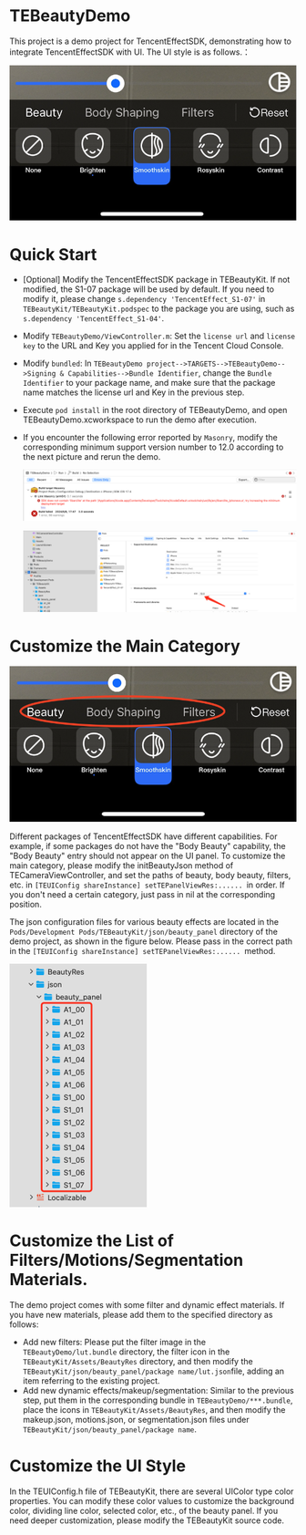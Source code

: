 #  TEBeautyDemo

This project is a demo project for TencentEffectSDK, demonstrating how to integrate TencentEffectSDK with UI. The UI style is as follows.：

![20240422-174738@2x](./Doc/20240508-EN@2x.png)

# Quick Start

- [Optional] Modify the TencentEffectSDK package in TEBeautyKit. If not modified, the S1-07 package will be used by default. If you need to modify it, please change `s.dependency 'TencentEffect_S1-07'` in `TEBeautyKit/TEBeautyKit.podspec` to the package you are using, such as `s.dependency 'TencentEffect_S1-04'`.

- Modify `TEBeautyDemo/ViewController.m`: Set the `license url` and `license key` to the URL and Key you applied for in the Tencent Cloud Console.

- Modify `bundled`: In `TEBeautyDemo project-->TARGETS-->TEBeautyDemo-->Signing & Capabilities-->Bundle Identifier`, change the `Bundle Identifier` to your package name, and make sure that the package name matches the license url and Key in the previous step.

- Execute `pod install` in the root directory of TEBeautyDemo, and open TEBeautyDemo.xcworkspace to run the demo after execution.

- If you encounter the following error reported by `Masonry`, modify the corresponding minimum support version number to 12.0 according to the next picture and rerun the demo.

  ![20240422-174738@2x](./Doc/20240508-Masonry.png)

  ![20240422-174738@2x](./Doc/20240508-MasonryFix.png)

# Customize the Main Category

![img](./Doc/20240508-Level-EN@2x.png)

Different packages of TencentEffectSDK have different capabilities. For example, if some packages do not have the "Body Beauty" capability, the "Body Beauty" entry should not appear on the UI panel. To customize the main category, please modify the initBeautyJson method of TECameraViewController, and set the paths of beauty, body beauty, filters, etc. in `[TEUIConfig shareInstance] setTEPanelViewRes:...... `in order. If you don't need a certain category, just pass in nil at the corresponding position.

The json configuration files for various beauty effects are located in the `Pods/Development Pods/TEBeautyKit/json/beauty_panel` directory of the demo project, as shown in the figure below. Please pass in the correct path in the `[TEUIConfig shareInstance] setTEPanelViewRes:...... `method.

![](./Doc/20240508-panel.png)

# Customize the List of Filters/Motions/Segmentation Materials.

The demo project comes with some filter and dynamic effect materials. If you have new materials, please add them to the specified directory as follows:

- Add new filters: Please put the filter image in the `TEBeautyDemo/lut.bundle` directory, the filter icon in the `TEBeautyKit/Assets/BeautyRes` directory, and then modify the `TEBeautyKit/json/beauty_panel/package name/lut.json`file, adding an item referring to the existing project.
- Add new dynamic effects/makeup/segmentation: Similar to the previous step, put them in the corresponding bundle in `TEBeautyDemo/***.bundle`, place the icons in `TEBeautyKit/Assets/BeautyRes`, and then modify the makeup.json, motions.json, or segmentation.json files under `TEBeautyKit/json/beauty_panel/package name`.

# Customize the UI Style

In the TEUIConfig.h file of TEBeautyKit, there are several UIColor type color properties. You can modify these color values to customize the background color, dividing line color, selected color, etc., of the beauty panel. If you need deeper customization, please modify the TEBeautyKit source code.
